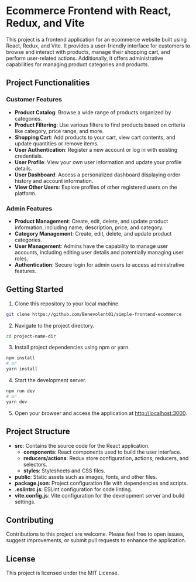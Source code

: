 # Ecommerce Frontend with React, Redux, and Vite

This project is a frontend application for an ecommerce website built using React, Redux, and Vite. It provides a user-friendly interface for customers to browse and interact with products, manage their shopping cart, and perform user-related actions. Additionally, it offers administrative capabilities for managing product categories and products.

## Project Functionalities

### Customer Features
- **Product Catalog**: Browse a wide range of products organized by categories.
- **Product Filtering**: Use various filters to find products based on criteria like category, price range, and more.
- **Shopping Cart**: Add products to your cart, view cart contents, and update quantities or remove items.
- **User Authentication**: Register a new account or log in with existing credentials.
- **User Profile**: View your own user information and update your profile details.
- **User Dashboard**: Access a personalized dashboard displaying order history and account information.
- **View Other Users**: Explore profiles of other registered users on the platform.

### Admin Features
- **Product Management**: Create, edit, delete, and update product information, including name, description, price, and category.
- **Category Management**: Create, edit, delete, and update product categories.
- **User Management**: Admins have the capability to manage user accounts, including editing user details and potentially managing user roles.
- **Authentication**: Secure login for admin users to access administrative features.

## Getting Started

1. Clone this repository to your local machine.

```bash
git clone https://github.com/Benevolent01/simple-frontend-ecommerce
```

2. Navigate to the project directory.

```bash
cd project-name-dir
```

3. Install project dependencies using npm or yarn.

```bash
npm install
# or
yarn install
```

4. Start the development server.

```bash
npm run dev
# or
yarn dev
```

5. Open your browser and access the application at [http://localhost:3000](http://localhost:3000).

## Project Structure

- **src**: Contains the source code for the React application.
  - **components**: React components used to build the user interface.
  - **reducers/actions**: Redux store configuration, actions, reducers, and selectors.
  - **styles**: Stylesheets and CSS files.
- **public**: Static assets such as images, fonts, and other files.
- **package.json**: Project configuration file with dependencies and scripts.
- **.eslintrc.js**: ESLint configuration for code linting.
- **vite.config.js**: Vite configuration for the development server and build settings.

## Contributing

Contributions to this project are welcome. Please feel free to open issues, suggest improvements, or submit pull requests to enhance the application.

## License

This project is licensed under the MIT License.
